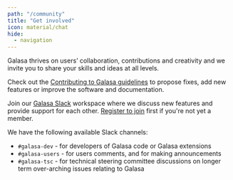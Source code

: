 ```yaml
---
path: "/community"
title: "Get involved"
icon: material/chat
hide:
  - navigation
---
```


Galasa thrives on users’ collaboration, contributions and creativity and we invite you to share your skills and ideas at all levels.

Check out the [Contributing to Galasa guidelines](https://github.com/galasa-dev/projectmanagement/blob/main/contributing.md) to propose fixes, add new features or improve the software and documentation.

Join our <a href="https://openmainframeproject.slack.com/archives/C05TCCQDE65" target="_blank"> Galasa Slack</a> workspace where we discuss new features and provide support for each other. <a href="https://openmainframeproject.slack.com/signup#/domain-signup" target="_blank"> Register to join</a> first if you're not yet a member.

We have the following available Slack channels:

- `#galasa-dev` - for developers of Galasa code or Galasa extensions 
- `#galasa-users` - for users comments, and for making announcements 
- `#galasa-tsc` - for technical steering committee discussions on longer term over-arching issues relating to Galasa 

